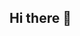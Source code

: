 ## Hi there 👋
<!--
<picture>
  <source
    srcset="https://github-readme-stats.vercel.app/api?username=luisferreira05&show_icons=true&theme=dark"
    media="(prefers-color-scheme: dark)"
  />
  <source
    srcset="https://github-readme-stats.vercel.app/api?username=luisferreira05&show_icons=true"
    media="(prefers-color-scheme: light), (prefers-color-scheme: no-preference)"
  />
  <img src="https://github-readme-stats.vercel.app/api?username=luisferreira05&show_icons=true" />
</picture>




![Top Langs](https://github-readme-stats.vercel.app/api/top-langs/?username=luisferreira05&hide_progress=true)
-->
